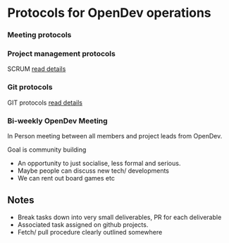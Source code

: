 # Protocols for OpenDev operations

### Meeting protocols

### Project management protocols

SCRUM <a href="https://github.com/open-source-at-illinois/meeting-notes-opendev-fa23/blob/main/general/project-management.md"> read details </a>

### Git protocols
GIT protocols <a href="https://github.com/open-source-at-illinois/meeting-notes-opendev-fa23/blob/main/general/git-protocols.md"> read details </a>
### Bi-weekly OpenDev Meeting
In Person meeting between all members and project leads from OpenDev.

Goal is community building 

- An opportunity to just socialise, less formal and serious.
- Maybe people can discuss new tech/ developments
- We can rent out board games etc


## Notes
- Break tasks down into very small deliverables, PR for each deliverable
- Associated task assigned on github projects.
- Fetch/ pull procedure clearly outlined somewhere
